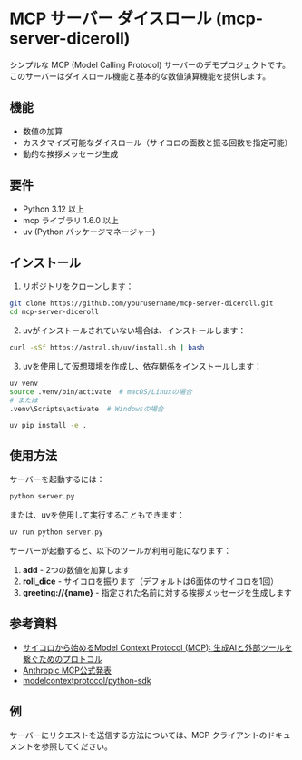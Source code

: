 # MCP サーバー ダイスロール (mcp-server-diceroll)

シンプルな MCP (Model Calling Protocol) サーバーのデモプロジェクトです。このサーバーはダイスロール機能と基本的な数値演算機能を提供します。

## 機能

- 数値の加算
- カスタマイズ可能なダイスロール（サイコロの面数と振る回数を指定可能）
- 動的な挨拶メッセージ生成

## 要件

- Python 3.12 以上
- mcp ライブラリ 1.6.0 以上
- uv (Python パッケージマネージャー)

## インストール

1. リポジトリをクローンします：

```bash
git clone https://github.com/yourusername/mcp-server-diceroll.git
cd mcp-server-diceroll
```

2. uvがインストールされていない場合は、インストールします：

```bash
curl -sSf https://astral.sh/uv/install.sh | bash
```

3. uvを使用して仮想環境を作成し、依存関係をインストールします：

```bash
uv venv
source .venv/bin/activate  # macOS/Linuxの場合
# または
.venv\Scripts\activate  # Windowsの場合

uv pip install -e .
```

## 使用方法

サーバーを起動するには：

```bash
python server.py
```

または、uvを使用して実行することもできます：

```bash
uv run python server.py
```

サーバーが起動すると、以下のツールが利用可能になります：

1. **add** - 2つの数値を加算します
2. **roll_dice** - サイコロを振ります（デフォルトは6面体のサイコロを1回）
3. **greeting://{name}** - 指定された名前に対する挨拶メッセージを生成します

## 参考資料

- [サイコロから始めるModel Context Protocol (MCP): 生成AIと外部ツールを繋ぐためのプロトコル](https://zenn.dev/herp_inc/articles/00917098b3ffd3)
- [Anthropic MCP公式発表](https://www.anthropic.com/news/model-context-protocol)
- [modelcontextprotocol/python-sdk](https://github.com/modelcontextprotocol/python-sdk)

## 例

サーバーにリクエストを送信する方法については、MCP クライアントのドキュメントを参照してください。
